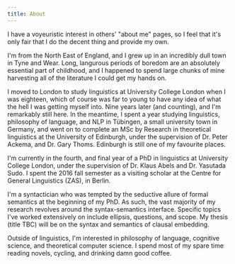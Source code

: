 ```yaml
---
title: About
---
```


I have a voyeuristic interest in others' "about me" pages, so I feel that it's only fair that I do the decent thing and provide my own.

I'm from the North East of England, and I grew up in an incredibly dull town in Tyne and Wear. Long, langurous periods of boredom are an absolutely essential part of childhood, and I happened to spend large chunks of mine harvesting all of the literature I could get my hands on.

I moved to London to study linguistics at University College London when I was eighteen, which of course was far to young to have any idea of what the hell I was getting myself into. Nine years later (and counting), and I'm remarkably still here. In the meantime, I spent a year studying linguistics, philosophy of language, and NLP in Tübingen, a small university town in Germany, and went on to complete an MSc by Research in theoretical linguistics at the University of Edinburgh, under the supervision of Dr. Peter Ackema, and Dr. Gary Thoms. Edinburgh is still one of my favourite places.

I'm currently in the fourth, and final year of a PhD in linguistics at University College London, under the supervision of Dr. Klaus Abels and Dr. Yasutada Sudo. I spent the 2016 fall semester as a visiting scholar at the Centre for General Linguistics (ZAS), in Berlin.

I'm a syntactician who was tempted by the seductive allure of formal semantics at the beginning of my PhD. As such, the vast majority of my research revolves around the syntax-semantics interface. Specific topics I've worked extensively on include ellipsis, questions, and scope. My thesis (title TBC) will be on the syntax and semantics of clausal embedding.

Outside of linguistics, I'm interested in philosophy of language, cognitive science, and theoretical computer science. I spend most of my spare time reading novels, cycling, and drinking damn good coffee. 
